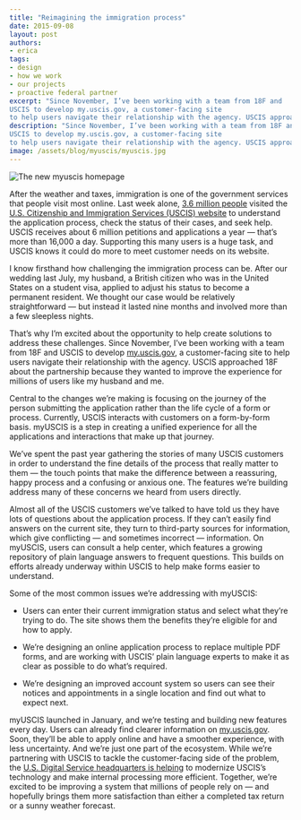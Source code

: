 ```yaml
---
title: "Reimagining the immigration process"
date: 2015-09-08
layout: post
authors:
- erica
tags:
- design
- how we work
- our projects
- proactive federal partner
excerpt: "Since November, I’ve been working with a team from 18F and
USCIS to develop my.uscis.gov, a customer-facing site
to help users navigate their relationship with the agency. USCIS approached 18F about the partnership because they wanted to improve the experience for millions of users like my husband and me."
description: "Since November, I’ve been working with a team from 18F and
USCIS to develop my.uscis.gov, a customer-facing site
to help users navigate their relationship with the agency. USCIS approached 18F about the partnership because they wanted to improve the experience for millions of users like my husband and me."
image: /assets/blog/myuscis/myuscis.jpg
---
```


![The new myuscis homepage]({{site.baseurl}}/assets/blog/myuscis/myuscis.jpg)

After the weather and taxes, immigration is one of the government services that people visit most online. Last week alone, [3.6 million
people](https://analytics.usa.gov/) visited the [U.S. Citizenship and Immigration Services (USCIS) website](http://www.uscis.gov/) to understand the application process, check the status of their cases, and seek help. USCIS receives about 6 million petitions and applications a year — that’s more than 16,000 a day. Supporting this many users is a huge task, and USCIS knows it could do more to meet customer needs on its website.

I know firsthand how challenging the immigration process can be. After
our wedding last July, my husband, a British citizen who was in the United States on a
student visa, applied to adjust his status to become a permanent
resident. We thought our case would be relatively straightforward — but
instead it lasted nine months and involved more than a few sleepless
nights.

That’s why I’m excited about the opportunity to help create solutions to
address these challenges. Since November, I’ve been working with a team from 18F and
USCIS to develop [my.uscis.gov](https://my.uscis.gov/), a customer-facing site
to help users navigate their relationship with the agency. USCIS approached 18F about the partnership because they wanted to improve the experience for millions of users like my husband and me.

Central to the changes we’re making is focusing on the journey of the
person submitting the application rather than the life cycle of a form or process.
Currently, USCIS interacts with customers on a form-by-form basis. myUSCIS is a step in creating a unified experience for all the applications and interactions that make up that
journey.

We’ve spent the past year gathering the stories of many USCIS customers
in order to understand the fine details of the process that really matter to them —
the touch points that make the difference between a reassuring, happy process and a
confusing or anxious one. The features we’re building address many of these concerns
we heard from users directly.

Almost all of the USCIS customers we’ve talked to have told us they have
lots of questions about the application process. If they can’t easily find
answers on the current site, they turn to third-party sources for
information, which give conflicting — and sometimes incorrect —
information. On myUSCIS, users can consult a help center, which features
a growing repository of plain language answers to frequent questions.
This builds on efforts already underway within USCIS to help make forms
easier to understand.

Some of the most common issues we’re addressing with myUSCIS:

-   Users can enter their current immigration status and select what they’re trying to do. The site shows them the benefits they’re eligible for and how to apply.

-   We’re designing an online application process to replace multiple PDF forms, and are working with USCIS’ plain language experts to make it as clear as possible to do what’s required.

-   We’re designing an improved account system so users can see their notices and appointments in a single location and find out what to expect next.


myUSCIS launched in January, and we’re testing and building new features
every day. Users can already find clearer information on
[my.uscis.gov](https://my.uscis.gov/). Soon, they’ll be able to apply
online and have a smoother experience, with less uncertainty. And we’re
just one part of the ecosystem. While we’re partnering with USCIS to
tackle the customer-facing side of the problem, the [U.S. Digital
Service headquarters is helping](https://www.whitehouse.gov/blog/2015/05/07/how-federal-government-modernizing-immigration-system) to modernize USCIS’s technology and make internal
processing more efficient. Together, we’re excited to be improving a
system that millions of people rely on — and hopefully brings them more
satisfaction than either a completed tax return or a sunny weather
forecast.
